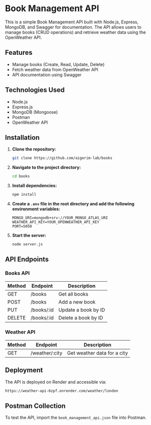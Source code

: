 # Book Management API

This is a simple Book Management API built with Node.js, Express, MongoDB, and Swagger for documentation. The API allows users to manage books (CRUD operations) and retrieve weather data using the OpenWeather API.

## Features
- Manage books (Create, Read, Update, Delete)
- Fetch weather data from OpenWeather API
- API documentation using Swagger

## Technologies Used
- Node.js
- Express.js
- MongoDB (Mongoose)
- Postman
- OpenWeather API

## Installation

1. **Clone the repository:**
   ```sh
   git clone https://github.com/aigerim-lab/books
   ```
2. **Navigate to the project directory:**
   ```sh
   cd books
   ```
3. **Install dependencies:**
   ```sh
   npm install
   ```
4. **Create a `.env` file in the root directory and add the following environment variables:**
   ```env
   MONGO_URI=mongodb+srv://YOUR_MONGO_ATLAS_URI
   WEATHER_API_KEY=YOUR_OPENWEATHER_API_KEY
   PORT=5050
   ```
5. **Start the server:**
   ```sh
   node server.js
   ```

## API Endpoints

### Books API
| Method | Endpoint      | Description          |
|--------|--------------|----------------------|
| GET    | /books       | Get all books       |
| POST   | /books       | Add a new book      |
| PUT    | /books/:id   | Update a book by ID |
| DELETE | /books/:id   | Delete a book by ID |

### Weather API
| Method | Endpoint        | Description                 |
|--------|----------------|-----------------------------|
| GET    | /weather/:city | Get weather data for a city |

## Deployment
The API is deployed on Render and accessible via:
```sh
https://weather-api-6zpf.onrender.com/weather/london
```

## Postman Collection
To test the API, import the `book_management_api.json` file into Postman.



